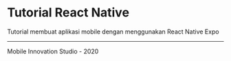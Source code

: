 # Tutorial React Native
Tutorial membuat aplikasi mobile dengan menggunakan React Native Expo
***
Mobile Innovation Studio - 2020
